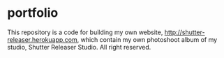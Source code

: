 # portfolio
This repository is a code for building my own website, http://shutter-releaser.herokuapp.com, which contain my own photoshoot album of my studio, Shutter Releaser Studio. All right reserved.
